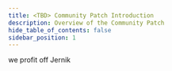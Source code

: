 ```yaml
---
title: <TBD> Community Patch Introduction
description: Overview of the Community Patch
hide_table_of_contents: false
sidebar_position: 1
---
```


we profit off Jernik
